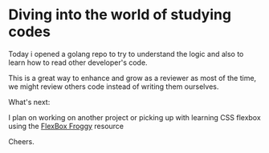 # Diving into the world of studying codes

Today i opened a golang repo to try to understand the logic and also to learn how to read other developer's code.

This is a great way to enhance and grow as a reviewer as most of the time, we might review others code instead of writing them ourselves.

What's next:

I plan on working on another project or picking up with learning CSS flexbox using the [FlexBox Froggy](https://flexboxfroggy.com/) resource

Cheers.
